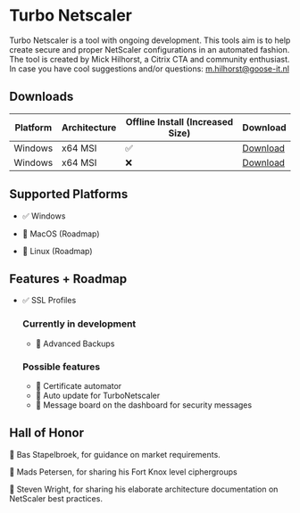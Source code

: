 
# Turbo Netscaler

Turbo Netscaler is a tool with ongoing development.
This tools aim is to help create secure and proper NetScaler configurations in an automated fashion.
The tool is created by Mick Hilhorst, a Citrix CTA and community enthusiast.
In case you have cool suggestions and/or questions: m.hilhorst@goose-it.nl

  

## Downloads



| Platform  | Architecture | Offline Install (Increased Size) | Download |
| ------------- | ------------- | ------------- | ------------- |
| Windows  | x64 MSI  | ✅  |  [Download](https://drive.google.com/file/d/1oBMQG52OTdc0kEGbHTpzlcLpT2rnaikD/view?usp=sharing)|
| Windows  | x64 MSI  | ❌  |  [Download](https://drive.google.com/file/d/1knPjBnCJNfW441WZB29HKJS9bspC76QP/view?usp=sharing)|


## Supported Platforms

- :white_check_mark: Windows

- :memo: MacOS (Roadmap)

- :memo: Linux (Roadmap)

## Features + Roadmap

- :white_check_mark: SSL Profiles



	### Currently in development
	- :rocket: Advanced Backups
	### Possible features
	- :memo: Certificate automator
	- :memo: Auto update for TurboNetscaler
	- :memo: Message board on the dashboard for security messages
	



## Hall of Honor

  

:beers: Bas Stapelbroek, for guidance on market requirements.

:beers: Mads Petersen, for sharing his Fort Knox level ciphergroups

:beers: Steven Wright, for sharing his elaborate architecture documentation on NetScaler best practices.
